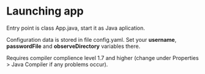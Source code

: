 # Launching app

Entry point is class App.java, start it as Java aplication.

Configuration data is stored in file config.yaml. Set your **username**, **passwordFile** and **observeDirectory** variables there.

Requires compiler complience level 1.7 and higher (change under Properties > Java Compiler if any problems occur).